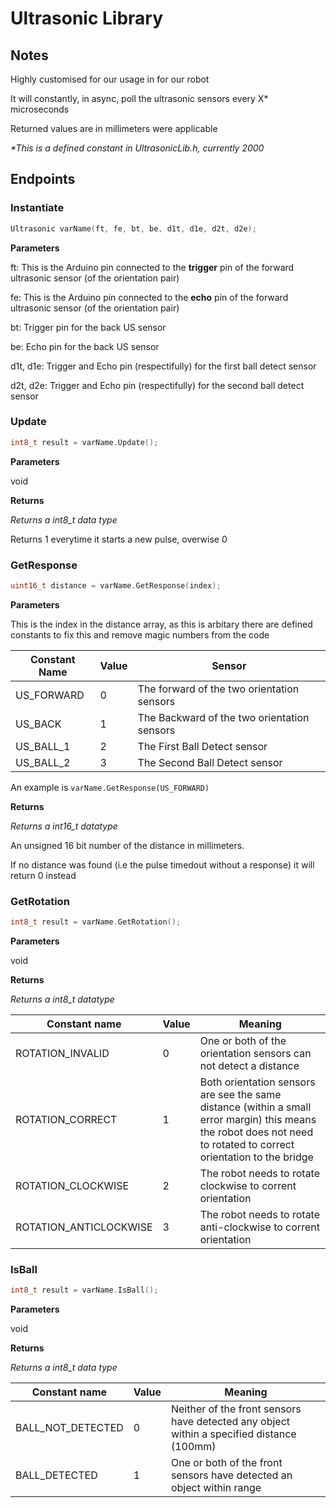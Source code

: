 # Ultrasonic Library

## Notes

Highly customised for our usage in for our robot

It will constantly, in async, poll the ultrasonic sensors every X\* microseconds

Returned values are in millimeters were applicable

*\*This is a defined constant in UltrasonicLib.h, currently 2000*

## Endpoints

### Instantiate
```cpp
Ultrasonic varName(ft, fe, bt, be, d1t, d1e, d2t, d2e);
```


**Parameters**

ft: This is the Arduino pin connected to the **trigger** pin of the forward ultrasonic sensor (of the orientation pair)

fe: This is the Arduino pin connected to the **echo** pin of the forward ultrasonic sensor (of the orientation pair)

bt: Trigger pin for the back US sensor

be: Echo pin for the back US sensor

d1t, d1e: Trigger and Echo pin (respectifully) for the first ball detect sensor

d2t, d2e: Trigger and Echo pin (respectifully) for the second ball detect sensor



### Update
```cpp
int8_t result = varName.Update();
```


**Parameters**

void


**Returns**

*Returns a int8_t data type*

Returns 1 everytime it starts a new pulse, overwise 0



### GetResponse
```cpp
uint16_t distance = varName.GetResponse(index); 
```


**Parameters**

This is the index in the distance array, as this is arbitary there are defined constants to fix this and remove magic numbers from the code

| Constant Name | Value | Sensor |
| --- | --- | --- |
| US_FORWARD | 0 | The forward of the two orientation sensors  |
| US_BACK | 1 | The Backward of the two orientation sensors |
| US_BALL_1 | 2 | The First Ball Detect sensor |
| US_BALL_2 | 3 | The Second Ball Detect sensor |

An example is `varName.GetResponse(US_FORWARD)`

**Returns**

*Returns a int16_t datatype*

An unsigned 16 bit number of the distance in millimeters.

If no distance was found (i.e the pulse timedout without a response) it will return 0 instead



### GetRotation
```cpp
int8_t result = varName.GetRotation();
```


**Parameters**

void


**Returns**

*Returns a int8_t datatype*

| Constant name | Value | Meaning |
| --- | --- | --- |
| ROTATION_INVALID | 0 | One or both of the orientation sensors can not detect a distance |
| ROTATION_CORRECT | 1 | Both orientation sensors are see the same distance (within a small error margin) this means the robot does not need to rotated to correct orientation to the bridge|
| ROTATION_CLOCKWISE | 2 | The robot needs to rotate clockwise to corrent orientation |
| ROTATION_ANTICLOCKWISE | 3 | The robot needs to rotate anti-clockwise to corrent orientation |



### IsBall
```cpp
int8_t result = varName.IsBall();
```


**Parameters**

void


**Returns**

*Returns a int8_t data type*

| Constant name | Value | Meaning |
| --- | --- | --- |
| BALL_NOT_DETECTED | 0 | Neither of the front sensors have detected any object within a specified distance (100mm) |
| BALL_DETECTED | 1 | One or both of the front sensors have detected an object within range |
